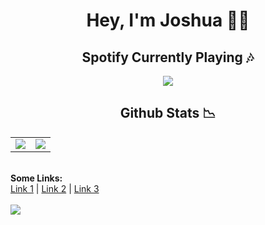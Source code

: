 <h1 style="text-align: center;">Hey, I'm Joshua 🐱‍👤</h1>
<h2 style="text-align: center;">Spotify Currently Playing 🎶</h1>
<p style="text-align: center;">
  <img src="https://novatorem-sigma-vert.vercel.app/api/spotify?background_color=333&border_color=ffffff">
</p>
<h2 style="text-align: center;">Github Stats 📉</h2>
<table width="100%">
  <td width="50%">
    <img src="https://github-readme-stats-joshuanoakes1.vercel.app/api?username=joshua-noakes1&show_icons=true&theme=radical">
  </td>
    <td width="50%">
    <img src="https://github-readme-streak-stats.herokuapp.com?user=joshua-noakes1&theme=radical">
    </td>
</table>

  <br>
  <b>Some Links:</b><br>
  <a href="#">Link 1</a> |
  <a href="#">Link 2</a> |
  <a href="#">Link 3</a>
  <br><br>
  <img src="https://raw.githubusercontent.com/Joshua-Noakes1/joshua-noakes1/dev/lib/gifs/media/takanashi-kiara-vtuber.gif?raw=true">
